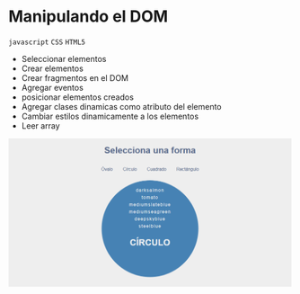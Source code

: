 # Manipulando el DOM

`javascript` `CSS` `HTML5`

* Seleccionar elementos
* Crear elementos
* Crear fragmentos en el DOM
* Agregar eventos
* posicionar elementos creados 
* Agregar clases dinamicas como atributo del elemento
* Cambiar estilos dinamicamente a los elementos
* Leer array

![Image DOM](img/DOMmanipulacion.png)